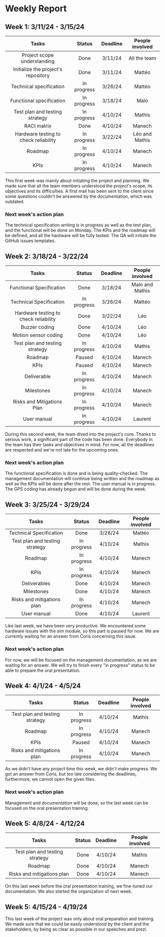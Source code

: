 # Weekly Report

## Week 1: 3/11/24 - 3/15/24

Tasks | Status | Deadline | People involved |
:---: | :---: | :---: | :---: |
Project scope understanding | Done | 3/11/24 | All the team |
Initialize the project's repository | Done | 3/11/24 | Mattéo |
Technical specification | In progress | 3/26/24 |Mattéo |
Functional specification | In progress | 3/18/24 | Malo | 
Test plan and  testing strategy | In progress | 4/10/24 | Mathis |  
RACI matrix | Done | 4/10/24 | Manech |
Hardware testing to check reliability| In progress | 3/22/24 | Léo and Mathis
Roadmap| In progress | 4/10/24 | Manech | 
KPIs | In progress | 4/10/24 | Manech 


This first week was mainly about initiating the project and planning. We made sure that all the team members understood the project's scope, its objectives and its difficulties. A first mail has been sent to the client since some questions couldn't be answered by the documentation, which was outdated.  

### Next week's action plan

The technical specification writing is in progress as well as the test plan, and the functional will be done on Monday. The KPIs and the roadmap will be defined, and all the hardware will be fully tested. The QA will initiate the GitHub issues templates.



## Week 2: 3/18/24 - 3/22/24

Tasks | Status | Deadline | People involved |
:---: | :---: | :---: | :--: |
Functional Specification | Done | 3/18/24 | Malo and Mathis |
Technical Specification | In progress | 3/26/24 | Mattéo |
Hardware testing to check reliability  | Done | 3/22/24 | Léo |
Buzzer coding | Done | 4/10/24 | Léo |
Motion sensor coding | Done | 4/10/24 | Léo |
Test plan and testing strategy | In progress | 4/10/24 | Mathis |
Roadmap	| Paused | 4/10/24 | Manech |
KPIs | Paused | 4/10/24 | Manech |
Deliverable | In progress | 4/10/24 | Manech |
Milestones | In progress | 4/10/24 | Manech |
Risks and Mitigations Plan | In progress | 4/10/24 | Manech |
User manual | In progress | 4/10/24 | Laurent |

During this second week, the team dived into the project's core. Thanks to serious work, a significant part of the code has been done. Everybody in the team has their tasks and objectives in mind. For now, all the deadlines are respected and we're not late for the upcoming ones.

### Next week's action plan 

The functional specification is done and is being quality-checked. The management documentation will continue being written and the roadmap as well as the KPIs will be done after the rest. The user manual is in progress. The GPS coding has already begun and will be done during the week.



## Week 3: 3/25/24 - 3/29/24

Tasks | Status | Deadline | People involved |
:---: | :---: | :---: | :--: |
Technical Specification | Done | 3/26/24 | Mattéo |
Test plan and testing strategy | In progress | 4/10/24 | Mathis |
Roadmap | In progress | 4/10/24 | Manech |
KPIs | In progress | 4/10/24 | Manech |
Deliverables | Done | 4/10/24 | Manech |
Milestones | Done | 4/10/24 | Manech |
Risks and mitigations plan | In progress | 4/10/24 | Manech |
User manual | Done | 4/10/24 | Laurent |

Like last week, we have been very productive. We encountered some hardware issues with the sim module, so this part is paused for now. We are currently waiting for an answer from Coris concerning this issue.

### Next week's action plan 
For now, we will be focused on the management documentation, as we are waiting for an answer. We will try to finish every "in progress" status to be able to prepare the oral presentation.


## Week 4: 4/1/24 - 4/5/24

Tasks | Status | Deadline | People involved |
:---: | :---: | :---: | :--: |
Test plan and testing strategy | In progress | 4/10/24 | Mathis |
Roadmap | In progress | 4/10/24 | Manech |
KPIs | Paused | 4/10/24 | Manech |
Risks and mitigations plan | In progress | 4/10/24 | Manech |

As we didn't have any project time this week, we didn't make progress. We got an answer from Coris, but too late considering the deadlines, furthermore, we cannot open the given files.

### Next week's action plan 
Management and documentation will be done, so the last week can be focused on the oral presentation training.

## Week 5: 4/8/24 - 4/12/24

Tasks | Status | Deadline | People involved |
:---: | :---: | :---: | :--: |
Test plan and testing strategy | Done | 4/10/24 | Mathis |
Roadmap | Done | 4/10/24 | Manech |
Risks and mitigations plan | Done | 4/10/24 | Manech |

On this last week before the oral presentation training, we fine-tuned our documentation. We also started the organization of next week. 


## Week 5: 4/15/24 - 4/19/24

This last week of the project was only about oral preparation and training. We made sure that we could be easily understood by the client and the stakeholders, by being as clear as possible in our speeches and prezi.



